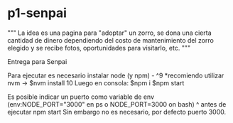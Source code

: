# p1-senpai

"""
La idea es una pagina para "adoptar" un zorro,
se dona una cierta cantidad de dinero dependiendo del costo de mantenimiento
del zorro elegido y se recibe fotos, oportunidades para visitarlo, etc.
"""

Entrega para Senpai

Para ejecutar es necesario instalar node (y npm) - ^9
*recomiendo utilizar nvm -> $nvm install 10
Luego en consola:
$npm i
$npm start

Es posible indicar un puerto como variable de env (env:NODE_PORT="3000" en ps o NODE_PORT=3000 on bash)
^ antes de ejecutar npm start
Sin embargo no es necesario, por defecto puerto 3000.
